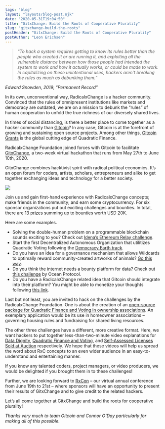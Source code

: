 ```yaml
---
tags: "blog"
layout: "layouts/blog-post.njk"
date: "2020-05-31T19:04:50"
title: "GitxChange: Build the Roots of Cooperative Plurality"
slug: "gitxchange-build-the-roots"
postHeader: "GitxChange: Build the Roots of Cooperative Plurality"
postAuthor: "Leon Erichsen"
---
```

> _“To hack a system requires getting to know its rules better than the people who created it or are running it, and exploiting all the vulnerable distance between how those people had intended the system to work and how it actually works, or could be made to work. In capitalizing on these unintentional uses, hackers aren’t breaking the rules as much as debunking them.”_

_Edward Snowden, 2019, “Permanent Record”_

In its own, unconventional way, RadicalxChange is a hacker community. Convinced that the rules of omnipresent institutions like markets and democracy are outdated, we are on a mission to debunk the “rules” of human cooperation to unfold the true richness of our diversely shared lives. 

In times of social distancing, is there a better place to come together as a hacker community than [Gitcoin](https://gitcoin.co/)? In any case, Gitcoin is at the forefront of growing and sustaining open source projects. Among other things, [Gitcoin Grants](https://gitcoin.co/grants/) is the global cutting edge of Quadratic Finance. 

RadicalxChange Foundation joined forces with Gitcoin to facilitate [GitxChange](https://gitcoin.co/hackathon/GitxChange/onboard), a two-week virtual hackathon that runs from May 27th to June 10th, 2020.

GitxChange combines hacktivist spirit with radical political economics. It’s an open forum for coders, artists, scholars, entrepreneurs and alike to get together exchanging ideas and technology for a better society.

![](/images/blog/GitxChange-Image.png)

Join us and gain first-hand experience with RadicalxChange concepts; make friends in the community; and earn some cryptocurrency. For six sponsor organizations put out exciting challenges and bounties. In total, there are [13 prizes](https://gitcoin.co/hackathon/GitxChange/?tab=hackathon:13) summing up to bounties worth USD 20K. 

Here are some examples.

*   Solving the double-human problem on a programmable blockchain sounds exciting to you? Check out [Idena’s Ethereum Relay challenge](https://gitcoin.co/issue/idena-network/idena-go/426/4357).
*   Start the first Decentralized Autonomous Organization that utilitizes Quadratic Voting following the [Democracy Earth track](https://gitcoin.co/issue/DemocracyEarth/DemocracyDAO/1/4386).
*   Do you have an idea for a governance mechanism that allows Wildcards to optimally reward community-created artworks of animals? [Go this way](https://gitcoin.co/issue/wildcards-world/ui/93/4375). 
*   Do you think the internet needs a bounty platform for data? Check out [this challenge](https://gitcoin.co/issue/oceanprotocol/ocean-bounties/24/4379) by Ocean Protocol.
*   Do you have a RadicalxChange related idea that Gitcoin should integrate into their platform? You might be able to monetize your thoughts following [this link](https://gitcoin.co/issue/gitcoinco/web/6726/4389).

Last but not least, you are invited to hack on the challenges by the RadicalxChange Foundation. One is about the creation of an [open-source package for Quadratic Finance and Voting in ownership associations](https://gitcoin.co/issue/RadicalxChange/GitxChange/1/4381). An exemplary application would be its use in homeowner associations – governing housing rules and fundraising for shared living resources.

The other three challenges have a different, more creative format. Here, we want hackers to put together less-than-two-minute video explanations for [Data Dignity](https://gitcoin.co/issue/RadicalxChange/GitxChange/4/4384), [Quadratic Finance and Voting](https://gitcoin.co/issue/RadicalxChange/GitxChange/2/4382), and [Self-Assessed Licenses Sold at Auction](https://gitcoin.co/issue/RadicalxChange/GitxChange/3/4383) respectively. We hope that these videos will help us spread the word about RxC concepts to an even wider audience in an easy-to-understand and entertaining manner.

If you know any talented coders, project managers, or video producers, we would be delighted if you brought them in to these challenges!

Further, we are looking forward to [RxCon](https://www.radicalxchange.org/2020-conference/) – our virtual annual conference from June 19th to 21st – where sponsors will have an opportunity to present their results of GitxChange and to give credit to the related hackers. 

Let’s all come together at GitxChange and build the roots for cooperative plurality!

_Thanks very much to team Gitcoin and Connor O’Day particularly for making all of this possible._
